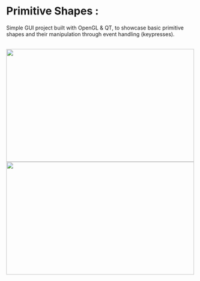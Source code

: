 # Primitive Shapes :

Simple GUI project built with OpenGL & QT, to showcase basic primitive shapes and their manipulation through event handling (keypresses). <br><br>

<p float="left">
  <img src="https://user-images.githubusercontent.com/56552739/153263415-9dcfde08-287b-471c-8369-18522ed5d555.png" width="500" height="300">
<img src="https://user-images.githubusercontent.com/56552739/153263727-a92b391d-1da4-4f56-8f85-880dbafc5032.png" width="500" height="300">
</p>



